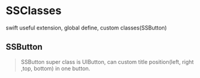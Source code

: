 # SSClasses
swift useful extension, global define, custom classes(SSButton)

## SSButton
> SSButton super class is UIButton, can custom title position(left, right ,top, bottom) in one button.
